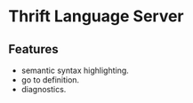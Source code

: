 # Thrift Language Server

## Features

- semantic syntax highlighting.
- go to definition.
- diagnostics.
